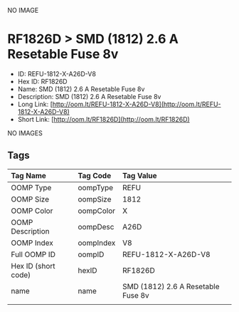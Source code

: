 


  
NO IMAGE  
# RF1826D > SMD (1812) 2.6 A Resetable Fuse 8v

- ID: REFU-1812-X-A26D-V8
- Hex ID: RF1826D
- Name: SMD (1812) 2.6 A Resetable Fuse 8v
- Description: SMD (1812) 2.6 A Resetable Fuse 8v
- Long Link: [http://oom.lt/REFU-1812-X-A26D-V8](http://oom.lt/REFU-1812-X-A26D-V8)
- Short Link: [http://oom.lt/RF1826D](http://oom.lt/RF1826D)
  
NO IMAGES  
## Tags
  

|Tag Name|Tag Code|Tag Value|
| :--- | :--- | :--- |
|OOMP Type|oompType|REFU|
|OOMP Size|oompSize|1812|
|OOMP Color|oompColor|X|
|OOMP Description|oompDesc|A26D|
|OOMP Index|oompIndex|V8|
|Full OOMP ID|oompID|REFU-1812-X-A26D-V8|
|Hex ID (short code)|hexID|RF1826D|
|name|name|SMD (1812) 2.6 A Resetable Fuse 8v|
||||
